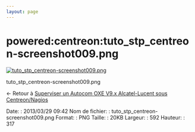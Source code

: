 ```yaml
---
layout: page
---
```


powered:centreon:tuto\_stp\_centreon-screenshot009.png
======================================================

[![tuto\_stp\_centreon-screenshot009.png](../..//assets/media/powered/centreon/tuto_stp_centreon-screenshot009.png@cache=&w=592&h=317 "tuto_stp_centreon-screenshot009.png")](../..//assets/media/powered/centreon/tuto_stp_centreon-screenshot009.png@cache= "Afficher le fichier original")

tuto\_stp\_centreon-screenshot009.png

← Retour à [Superviser un Autocom OXE V9.x Alcatel-Lucent sous
Centreon/Nagios](../../../centreon/superviser-oxe-alcatel.html "centreon:superviser-oxe-alcatel")

Date:
:   2013/03/29 09:42
Nom de fichier:
:   tuto\_stp\_centreon-screenshot009.png
Format:
:   PNG
Taille:
:   20KB
Largeur:
:   592
Hauteur:
:   317

